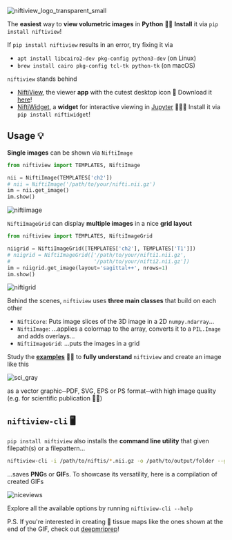 ![niftiview_logo_transparent_small](https://repository-images.githubusercontent.com/875620357/02caf846-cb7c-402d-a598-39f6ea64745e)

The **easiest** way to **view volumetric images** in **Python** 👩‍💻 **Install** it via `pip install niftiview`!
 
If `pip install niftiview` results in an error, try fixing it via
- `apt install libcairo2-dev pkg-config python3-dev` (on Linux)
- `brew install cairo pkg-config tcl-tk python-tk` (on macOS)

`niftiview` stands behind
- [NiftiView](https://github.com/codingfisch/niftiview-app), the viewer **app** with the cutest desktop icon 🧠 Download it [here](https://github.com/codingfisch/niftiview-app/releases/)!
- [NiftiWidget](https://github.com/codingfisch/niftiwidget), a **widget** for interactive viewing in [Jupyter](https://jupyter.org/) 👩‍💻🧠 Install it via `pip install niftiwidget`! 

## Usage 💡
**Single images** can be shown via `NiftiImage` 
```python
from niftiview import TEMPLATES, NiftiImage

nii = NiftiImage(TEMPLATES['ch2'])
# nii = NiftiImage('/path/to/your/nifti.nii.gz')
im = nii.get_image()
im.show()
```
![niftiimage](https://github.com/user-attachments/assets/e31bff70-36b9-4011-a4fc-5512e739e644)

`NiftiImageGrid` can display **multiple images** in a nice **grid layout**
```python
from niftiview import TEMPLATES, NiftiImageGrid

niigrid = NiftiImageGrid([TEMPLATES['ch2'], TEMPLATES['T1']])
# niigrid = NiftiImageGrid(['/path/to/your/nifti1.nii.gz', 
#                           '/path/to/your/nifti2.nii.gz'])
im = niigrid.get_image(layout='sagittal++', nrows=1)
im.show()
```
![niftigrid](https://github.com/user-attachments/assets/99e0f520-a1b0-4cbf-9b34-51a27abb84cd)

Behind the scenes, `niftiview` uses **three main classes** that build on each other
- `NiftiCore`: Puts image slices of the 3D image in a 2D `numpy.ndarray`...
- `NiftiImage`: ...applies a colormap to the array, converts it to a `PIL.Image` and adds overlays...
- `NiftiImageGrid`: ...puts the images in a grid

Study the [**examples**](https://github.com/codingfisch/niftiview/tree/main/examples) 🧑‍🏫 to **fully understand** `niftiview` and create an image like this

![sci_gray](https://github.com/user-attachments/assets/f49bec26-3dcb-43e2-b2e7-a9862006b956)

as a vector graphic─PDF, SVG, EPS or PS format─with high image quality (e.g. for scientific publication 👨‍🔬)

## `niftiview-cli` 🖥️
`pip install niftiview` also installs the **command line utility** that given filepath(s) or a filepattern...
```bash
niftiview-cli -i /path/to/niftis/*.nii.gz -o /path/to/output/folder --gif
```
...saves **PNG**s or **GIF**s. To showcase its versatility, here is a compilation of created GIFs

![niceviews](https://github.com/user-attachments/assets/e2c3648b-1a11-40e9-9230-834a66730f36)

Explore all the available options by running `niftiview-cli --help`

P.S. If you're interested in creating 🧠 tissue maps like the ones shown at the end of the GIF, check out [deepmriprep](https://github.com/wwu-mmll/deepmriprep)!
